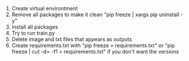 1. Create virtual environtment
2. Remove all packages to make it clean "pip freeze | xargs pip uninstall -y"
3. Install all packages
4. Try to run train.py
5. Delete image and txt files that appears as outputs
6. Create requirements.txt with "pip freeze > requirements.txt" or "pip freeze | cut -d= -f1 > requirements.txt" if you don't want the versions